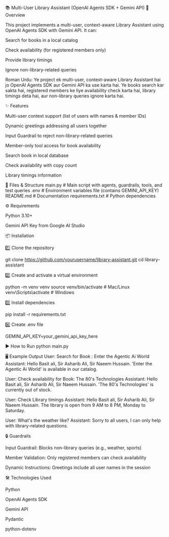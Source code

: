 📚 Multi-User Library Assistant (OpenAI Agents SDK + Gemini API)
📌 Overview

This project implements a multi-user, context-aware Library Assistant using OpenAI Agents SDK with Gemini API.
It can:

Search for books in a local catalog

Check availability (for registered members only)

Provide library timings

Ignore non-library-related queries

Roman Urdu:
Ye project ek multi-user, context-aware Library Assistant hai jo OpenAI Agents SDK aur Gemini API ka use karta hai. Ye books search kar sakta hai, registered members ke liye availability check karta hai, library timings deta hai, aur non-library queries ignore karta hai.

✨ Features

Multi-user context support (list of users with names & member IDs)

Dynamic greetings addressing all users together

Input Guardrail to reject non-library-related queries

Member-only tool access for book availability

Search book in local database

Check availability with copy count

Library timings information

📂 Files & Structure
main.py          # Main script with agents, guardrails, tools, and test queries
.env             # Environment variables file (contains GEMINI_API_KEY)
README.md        # Documentation
requirements.txt # Python dependencies

⚙️ Requirements

Python 3.10+

Gemini API Key from Google AI Studio

📦 Installation

1️⃣ Clone the repository

git clone https://github.com/yourusername/library-assistant.git
cd library-assistant


2️⃣ Create and activate a virtual environment

python -m venv venv
source venv/bin/activate    # Mac/Linux
venv\Scripts\activate       # Windows


3️⃣ Install dependencies

pip install -r requirements.txt


4️⃣ Create .env file

GEMINI_API_KEY=your_gemini_api_key_here

▶️ How to Run
python main.py

🖥 Example Output
User: Search for Book : Enter the Agentic Ai World
Assistant: Hello Basit ali, Sir Asharib Ali, Sir Naeem Hussain. 'Enter the Agentic Ai World' is available in our catalog.

User: Check availability for Book: The 80's Technologies
Assistant: Hello Basit ali, Sir Asharib Ali, Sir Naeem Hussain. 'The 80's Technologies' is currently out of stock.

User: Check Library timings
Assistant: Hello Basit ali, Sir Asharib Ali, Sir Naeem Hussain. The library is open from 9 AM to 8 PM, Monday to Saturday.

User: What's the weather like?
Assistant: Sorry to all users, I can only help with library-related questions.

🔒 Guardrails

Input Guardrail: Blocks non-library queries (e.g., weather, sports)

Member Validation: Only registered members can check availability

Dynamic Instructions: Greetings include all user names in the session

🛠 Technologies Used

Python

OpenAI Agents SDK

Gemini API

Pydantic

python-dotenv
